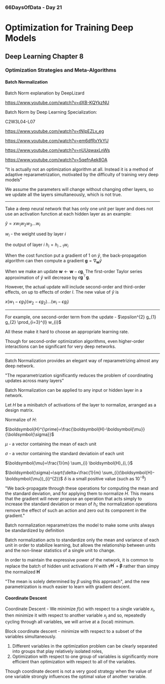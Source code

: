 ### 66DaysOfData - Day 21

# Optimization for Training Deep Models

## Deep Learning Chapter 8 

### Optimization Strategies and Meta-Algorithms

#### Batch Normalization



Batch Norm explanation by DeepLizard

https://www.youtube.com/watch?v=dXB-KQYkzNU



Batch Norm by Deep Learning Specialization:

C2W3L04-L07

https://www.youtube.com/watch?v=tNIpEZLv_eg

https://www.youtube.com/watch?v=em6dfRxYkYU

https://www.youtube.com/watch?v=nUUqwaxLnWs

https://www.youtube.com/watch?v=5qefnAek8OA



"It is actually not an optimization algorithm at all. Instead it is a method of adaptive reparametrization, motivated by the difficulty of training very deep models"

We assume the parameters will change without changing other layers, so we update all the layers simultaneously, which is not true.

-------

Take a deep neural network that has only one unit per layer and does not use an activation function at each hidden layer as an example:

$\hat{y}=x w_{1} w_{2} w_{3} \ldots w_{l}$

$w_{i}$ - the weight used by layer $i$

the output of layer $i$ $h_{i} = h_{i-1}w_{i}$

When the cost function put a gradient of 1 on $\hat{y}$, the back-propagation algorithm can then compute a gradient $\boldsymbol{g}=\nabla_{\boldsymbol{w}} \hat{y}$ 

When we make an update $\boldsymbol{w} \leftarrow \boldsymbol{w}-\epsilon \boldsymbol{g}$, The first-order Taylor series approximation of $\hat{y}$ will decrease by $\epsilon \boldsymbol{g}^{\top} \boldsymbol{g}$.

However, the actual update will include second-order and third-order effects, on up to effects of order $l$. The new value of $\hat{y}$ is 

$x\left(w_{1}-\epsilon g_{1}\right)\left(w_{2}-\epsilon g_{2}\right) \ldots\left(w_{l}-\epsilon g_{l}\right)$

-------

For example, one second-order term from the update - $\epsilon^{2} g_{1} g_{2} \prod_{i=3}^{l} w_{i}$

All these make it hard to choose an appropriate learning rate. 

Though for second-order optimization algorithms, even higher-order interactions can be significant for very deep networks.

-----

Batch Normalization provides an elegant way of reparametrizing almost any deep  network. 

"The reparametrization significantly reduces the problem of coordinating updates across many layers"

Batch Normalization can be applied to any input or hidden layer in a network.

Let $H$ be a minibatch of activations of the layer to normalize, arranged as a design matrix.

Normalize of $H$:

$\boldsymbol{H}^{\prime}=\frac{\boldsymbol{H}-\boldsymbol{\mu}}{\boldsymbol{\sigma}}$

$\mu$ - a vector containing the mean of each unit

$\sigma$ - a vector containing the standard deviatioin of each unit

$\boldsymbol{\mu}=\frac{1}{m} \sum_{i} \boldsymbol{H}_{i,:}$

$\boldsymbol{\sigma}=\sqrt{\delta+\frac{1}{m} \sum_{i}(\boldsymbol{H}-\boldsymbol{\mu})_{i}^{2}}$ $\delta$ is a small positive value (such as $10^{-8}$)

"We back-propagate through these operations for computing the mean and the standard deviation, and for applying them to normalize $H$. This means that the gradient will never propose an operation that acts simply to increase the standard deviation or mean of $h_{i}$; the normalization operations remove the effect of such an action and zero out its component in the gradient."

Batch normalization reparametrizes the model to make some units always be standardized by definition

Batch normalization acts to standardize only the mean and variance of each unit in order to stabilize learning, but allows the relationship between units and the non-linear statistics of a single unit to change.

In order to maintain the expressive power of the network, it is common to replace the batch of hidden unit activations $H$ with $\gamma \boldsymbol{H}^{\prime}+\boldsymbol{\beta}$ rather than simpy the normalized $\boldsymbol{H}^{\prime}$ 

"The mean is solely determined by $\beta$ using this approach", and the new parametrization is much easier to learn with gradient descent.

#### Coordinate Descent

Coordinate Descent - We minimize $f(x)$ with respect to a single variable $x_{i}$, then minimize it with respect to another variable $x_{j}$ and so, repeatedly cycling through all variables, we will arrive at a (local) minimum.

Block coordinate descent - minimize with respect to a subset of the variables simultaneously.

1. Different variables in the optimization problem can be clearly separated into groups that play relatively isolated roles,
2. Optimization with respect to one group of variables is significantly more efficient than optimization with respect to all of the variables.

Though coordinate decent is not a very good strategy when the value of one variable strongly influences the optimal value of another variable.